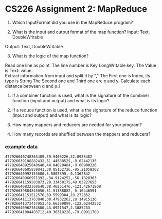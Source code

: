 # CS226 Assignment 2: MapReduce
1. Which InputFormat did you use in the MapReduce program?


2. What is the input and output format of the map function?
Input: Text, DoubleWritable

Output: Text, DoubleWritable

3. What is the logic of the map function?

Read one line as point. 
The line number is Key LongWritable:key.
The Value is Text: value.  
Extract information from input and split it by "," 
The First one is Index, its type is String
The Second one and Third one are x and y. 
Calculate each distance between q and p_i 

1. If a combiner function is used, what is the signature of the combiner function (input and
output) and what is its logic?

5. If a reduce function is used, what is the signature of the reduce function (input and
output) and what is its logic?

6. How many mappers and reducers are needed for your program?

7. How many records are shuffled between the mappers and reducers?

### example data
```text
477926640748863489,39.9406226,32.8985482
477926639108882432,51.44588529,-0.02442135
477926640925040640,44.84020484,-0.60900226
477926640605859841,30.05152726,-95.21058362
477926640992153600,5.5807395,-0.1362842
477926640966971392,-34.9124252,-56.1828363
477926641159503873,29.33450175,48.03227653
477926640832368640,38.46251476,-121.42671808
477926639884845056,51.51388082,-0.16446591
477926641151512576,59.5599384,10.272352
477926641113763840,38.47932262,28.14915126
477926641373437953,45.66389899,-122.62442532
477926640962764800,43.0921547,2.3085233
477926641084403712,40.38318226,-79.89911708
```
